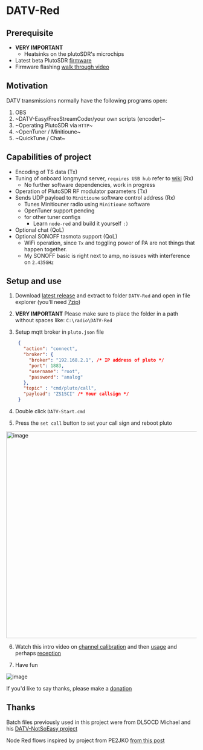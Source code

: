 # DATV-Red

## Prerequisite 
- **VERY IMPORTANT**
  - Heatsinks on the plutoSDR's microchips 
- Latest beta PlutoSDR [firmware](https://github.com/F5OEO/pluto-ori-ps/wiki)
- Firmware flashing [walk through video](https://www.youtube.com/watch?v=g8_ktz4kCkY)

## Motivation
DATV transmissions normally have the following programs open:
 1. OBS
 2. ~DATV-Easy/FreeStreamCoder/your own scripts (encoder)~
 3. ~Operating PlutoSDR via `HTTP`~  
 4. ~OpenTuner / Minitioune~
 5. ~QuickTune / Chat~

## **Capabilities of project**
  - Encoding of TS data (Tx) 
  - Tuning of onboard longmynd server, `requires USB hub` refer to [wiki](https://github.com/F5OEO/pluto-ori-ps/wiki#hardware) (Rx)
    - No further software dependencies, work in progress
  - Operation of PlutoSDR RF modulator parameters (Tx)
  - Sends UDP payload to `Minitioune` software control address (Rx)
    - Tunes Minitiouner radio using `Minitioune` software
    - OpenTuner support pending
    - for other tuner configs
      - Learn `node-red` and build it yourself `:)` 
  - Optional chat (QoL)
  - Optional SONOFF tasmota support (QoL)
    - WiFi operation, since `Tx` and toggling power of PA are not things that happen together.
    - My SONOFF basic is right next to amp, no issues with interference on `2.435GHz`

## Setup and use
1. Download [latest release](https://github.com/Psynosaur/DATV-Red/releases) and extract to folder `DATV-Red` and open in file explorer (you'll need [7zip](https://www.7-zip.org/download.html))

2. **VERY IMPORTANT** Please make sure to place the folder in a path without spaces like: `C:\radio\DATV-Red`

3. Setup mqtt broker in `pluto.json` file
   
   ```json
    {
      "action": "connect",
      "broker": {
        "broker": "192.168.2.1", /* IP address of pluto */
        "port": 1883,
        "username": "root",
        "password": "analog"
      },
      "topic" : "cmd/pluto/call",
      "payload": "ZS1SCI" /* Your callsign */
    }
   ```
4. Double click `DATV-Start.cmd`

5. Press the `set call` button to set your call sign and reboot pluto
  <img width="545" alt="image" src="https://github.com/Psynosaur/DATV-Red/assets/26934113/350529b3-5a15-48f4-87f2-6a722fce3751">

6. Watch this intro video on [channel calibration](https://youtu.be/-ZdQOVg26_0) and then [usage](https://www.youtube.com/watch?v=8q4WMCyKtKw) and perhaps [reception](https://youtu.be/lz3GO2zCf_Q)

7. Have fun

![image](https://github.com/Psynosaur/DATV-Red/assets/26934113/a37f9ae6-9c41-4a3a-ac5d-13f4de2cca0b)

If you'd like to say thanks, please make a [donation](https://paypal.me/zs1sci?country.x=ZA&locale.x=en_US)

## Thanks 
Batch files previously used in this project were from DL5OCD Michael and his [DATV-NotSoEasy project](https://groups.io/g/plutodvb/message/257)

Node Red flows inspired by project from PE2JKO [from this post](https://www.pg540.org/wiki/index.php/RFE_for_PlutoDVB2)

